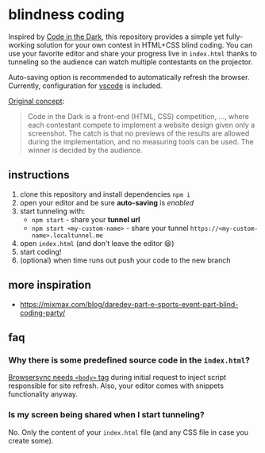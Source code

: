 # blindness coding

Inspired by [Code in the Dark](http://codeinthedark.com/), this repository provides a simple yet fully-working solution for your own contest in HTML+CSS blind coding. You can use your favorite editor and share your progress live in `index.html` thanks to tunneling so the audience can watch multiple contestants on the projector.

Auto-saving option is recommended to automatically refresh the browser. Currently, configuration for [vscode](https://code.visualstudio.com/) is included.

[Original concept](https://github.com/codeinthedark/codeinthedark.github.io):

> Code in the Dark is a front-end (HTML, CSS) competition, ..., where each contestant compete to implement a website design given only a screenshot. The catch is that no previews of the results are allowed during the implementation, and no measuring tools can be used. The winner is decided by the audience.

## instructions

1. clone this repository and install dependencies `npm i`
1. open your editor and be sure **auto-saving** is _enabled_
1. start tunneling with:
    - `npm start` - share your **tunnel url**
    - `npm start <my-custom-name>` - share your tunnel `https://<my-custom-name>.localtunnel.me`
1. open `index.html` (and don't leave the editor 😆)
1. start coding!
1. (optional) when time runs out push your code to the new branch

## more inspiration

- https://mixmax.com/blog/daredev-part-e-sports-event-part-blind-coding-party/

## faq

### Why there is some predefined source code in the `index.html`?

[Browsersync needs `<body>` tag](https://www.browsersync.io/docs#requirements) during initial request to inject script responsible for site refresh. Also, your editor comes with snippets functionality anyway.

### Is my screen being shared when I start tunneling?

No. Only the content of your `index.html` file (and any CSS file in case you create some).

